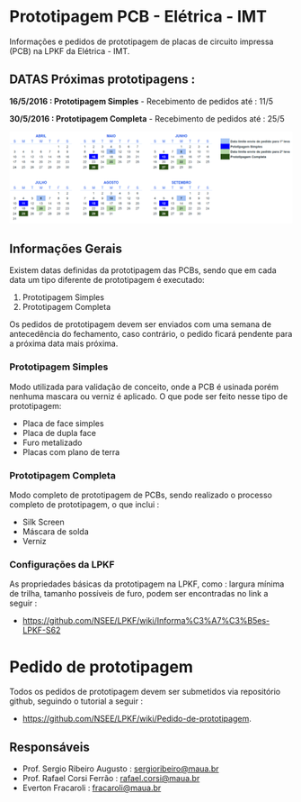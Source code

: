 # Prototipagem PCB - Elétrica - IMT

Informações e pedidos de prototipagem de placas de circuito impressa (PCB) na LPKF da Elétrica - IMT.

## DATAS Próximas prototipagens :

**16/5/2016 : Prototipagem Simples**
    - Recebimento de pedidos até : 11/5

**30/5/2016 : Prototipagem Completa**
    - Recebimento de pedidos até : 25/5

![Calendario 2 bimestre](https://github.com/NSEE/LPKF/blob/master/Calendarios/calendario1.png)

## Informações Gerais

Existem datas definidas da prototipagem das PCBs, sendo que em cada data um tipo diferente de prototipagem é executado:

1. Prototipagem Simples
2. Prototipagem Completa

Os pedidos de prototipagem devem ser enviados com uma semana de antecedência do fechamento, caso contrário, o pedido ficará pendente para a próxima data mais próxima.

### Prototipagem Simples

 Modo utilizada para validação de conceito, onde a PCB é usinada porém nenhuma mascara ou verniz é aplicado. O que pode ser feito nesse tipo de prototipagem:

- Placa de face simples
- Placa de dupla face
- Furo metalizado
- Placas com plano de terra

### Prototipagem Completa

Modo completo de prototipagem de PCBs, sendo realizado o processo completo de prototipagem, o que inclui :

- Silk Screen 
- Máscara de solda
- Verniz

### Configurações da LPKF

As propriedades básicas da prototipagem na LPKF, como : largura mínima de trilha, tamanho possíveis de furo, podem ser encontradas no link a seguir :
 
- https://github.com/NSEE/LPKF/wiki/Informa%C3%A7%C3%B5es-LPKF-S62

# Pedido de prototipagem 

Todos os pedidos de prototipagem devem ser submetidos via repositório github, seguindo o tutorial a seguir :

- https://github.com/NSEE/LPKF/wiki/Pedido-de-prototipagem.

## Responsáveis 

- Prof. Sergio Ribeiro Augusto : sergioribeiro@maua.br
- Prof. Rafael Corsi Ferrão : rafael.corsi@maua.br
- Everton Fracaroli : fracaroli@maua.br


